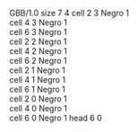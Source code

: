 <gs-board> GBB/1.0
size 7 4
cell 2 3 Negro 1  
cell 4 3 Negro 1  
cell 6 3 Negro 1  
cell 2 2 Negro 1  
cell 4 2 Negro 1  
cell 6 2 Negro 1   
cell 2 1 Negro 1  
cell 4 1 Negro 1  
cell 6 1 Negro 1   
cell 2 0 Negro 1  
cell 4 0 Negro 1  
cell 6 0 Negro 1 
head 6 0
 </gs-board>